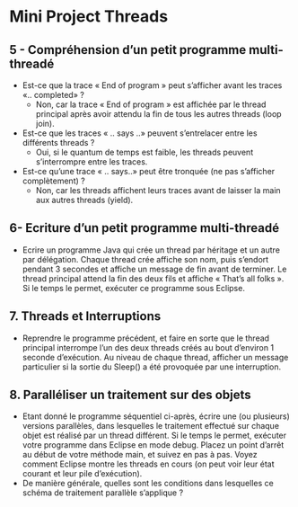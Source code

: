 # Mini Project Threads

## 5 - Compréhension d’un petit programme multi-threadé

- Est-ce que la trace « End of program » peut s’afficher avant les traces «.. completed» ?
    - Non, car la trace « End of program » est affichée par le thread principal après avoir attendu la fin de tous les
      autres threads (loop join).
- Est-ce que les traces « .. says ..» peuvent s’entrelacer entre les différents threads ?
    - Oui, si le quantum de temps est faible, les threads peuvent s’interrompre entre les traces.
- Est-ce qu’une trace « .. says..» peut être tronquée (ne pas s’afficher complètement) ?
    - Non, car les threads affichent leurs traces avant de laisser la main aux autres threads (yield).

## 6- Ecriture d’un petit programme multi-threadé

- Ecrire un programme Java qui crée un thread par héritage et un autre par délégation. Chaque
  thread crée affiche son nom, puis s’endort pendant 3 secondes et affiche un message de fin
  avant de terminer. Le thread principal attend la fin des deux fils et affiche « That’s all folks ».
  Si le temps le permet, exécuter ce programme sous Eclipse.

## 7. Threads et Interruptions

- Reprendre le programme précédent, et faire en sorte que le thread principal interrompe l’un
  des deux threads créés au bout d’environ 1 seconde d’exécution. Au niveau de chaque thread,
  afficher un message particulier si la sortie du Sleep() a été provoquée par une interruption.

## 8. Paralléliser un traitement sur des objets

- Etant donné le programme séquentiel ci-après, écrire une (ou plusieurs) versions parallèles,
  dans lesquelles le traitement effectué sur chaque objet est réalisé par un thread différent.
  Si le temps le permet, exécuter votre programme dans Eclipse en mode debug. Placez un
  point d’arrêt au début de votre méthode main, et suivez en pas à pas. Voyez comment Eclipse
  montre les threads en cours (on peut voir leur état courant et leur pile d’exécution).
- De manière générale, quelles sont les conditions dans lesquelles ce schéma de traitement
  parallèle s’applique ?
